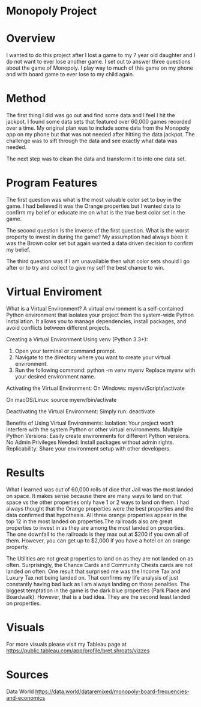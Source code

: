 # Monopoly Project

# Overview
I wanted to do this project after I lost a game to my 7 year old daughter and I do not want to ever lose another game. I set out to answer three questions about the game of Monopoly. I play way to much of this game on my phone and with board game to ever lose to my child again. 

# Method

The first thing I did was go out and find some data and I feel I hit the jackpot. I found some data sets that featured over 60,000 games recorded over a time. My original plan was to include some data from the Monopoly app on my phone but that was not needed after hitting the data jackpot. The challenge was to sift through the data and see exactly what data was needed. 

The next step was to clean the data and transform it to into one data set. 

# Program Features

The first question was what is the most valuable color set to buy in the game. I had believed it was the Orange properties but I wanted data to confirm my belief or educate me on what is the true best color set in the game. 

The second question is the inverse of the first question. What is the worst property to invest in during the game? My assumption had always been it was the Brown color set but again wanted a data driven decision to confirm my belief.

The third question was if I am unavailable then what color sets should I go after or to try and collect to give my self the best chance to win.

# Virtual Enviroment

What is a Virtual Environment? A virtual environment is a self-contained Python environment that isolates your project from the system-wide Python installation. It allows you to manage dependencies, install packages, and avoid conflicts between different projects.

Creating a Virtual Environment Using venv (Python 3.3+):
1. Open your terminal or command prompt.
2. Navigate to the directory where you want to create your virtual environment.
3. Run the following command:
  python -m venv myenv
  Replace myenv with your desired environment name.

Activating the Virtual Environment:
On Windows:
myenv\Scripts\activate

On macOS/Linux:
source myenv/bin/activate

Deactivating the Virtual Environment: Simply run:
deactivate

Benefits of Using Virtual Environments:
Isolation: Your project won’t interfere with the system Python or other virtual environments.
Multiple Python Versions: Easily create environments for different Python versions.
No Admin Privileges Needed: Install packages without admin rights.
Replicability: Share your environment setup with other developers.

# Results

What I learned was out of 60,000 rolls of dice that Jail was the most landed on space. It makes sense because there are many ways to land on that space vs the other properties only have 1 or 2 ways to land on them. I had always thought that the Orange properties were the best properties and the data confirmed that hypothesis. All three orange properties appear in the top 12 in the most landed on properties.The railroads also are great properties to invest in as they are among the most landed on properties. The one downfall to the railroads is they max out at $200 if you own all of them. However, you can get up to $2,000 if you have a hotel on an orange property.  

The Utilities are not great properties to land on as they are not landed on as often. Surprisingly, the Chance Cards and Community Chests cards are not landed on often. One result that surprised me was the Income Tax and Luxury Tax not being landed on. That confirms my life analysis of just constantly having bad luck as I am always landing on those penalties. The biggest temptation in the game is the dark blue properties (Park Place and Boardwalk). However, that is a bad idea. They are the second least landed on properties. 

# Visuals

For more visuals please visit my Tableau page at https://public.tableau.com/app/profile/bret.shroats/vizzes

# Sources

Data World
https://data.world/dataremixed/monopoly-board-frequencies-and-economics

